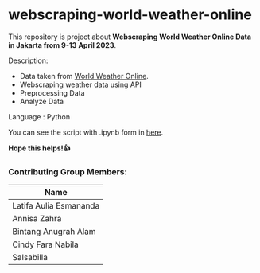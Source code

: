 # webscraping-world-weather-online

This repository is project about **Webscraping World Weather Online Data in Jakarta from 9-13 April 2023**.

Description:
- Data taken from [World Weather Online](https://www.worldweatheronline.com/).
- Webscraping weather data using API
- Preprocessing Data
- Analyze Data
  
Language : Python

You can see the script with .ipynb form in [here](https://github.com/latifaesmananda/webscraping-world-weather-online/blob/main/Code.ipynb).

**Hope this helps!👍**

### Contributing Group Members:
|Name     | 
|---------|
|Latifa Aulia Esmananda|
|Annisa Zahra|
|Bintang Anugrah Alam|
|Cindy Fara Nabila|
|Salsabilla|
